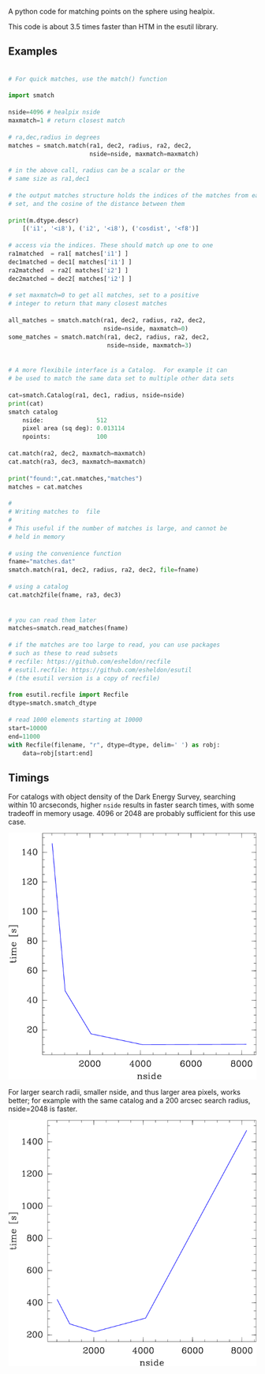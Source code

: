 A python code for matching points on the sphere using healpix.

This code is about 3.5 times faster than HTM in the esutil library.

Examples
--------

```python

# For quick matches, use the match() function

import smatch

nside=4096 # healpix nside
maxmatch=1 # return closest match

# ra,dec,radius in degrees
matches = smatch.match(ra1, dec2, radius, ra2, dec2,
                       nside=nside, maxmatch=maxmatch)

# in the above call, radius can be a scalar or the
# same size as ra1,dec1

# the output matches structure holds the indices of the matches from each data
# set, and the cosine of the distance between them

print(m.dtype.descr)
    [('i1', '<i8'), ('i2', '<i8'), ('cosdist', '<f8')]

# access via the indices. These should match up one to one
ra1matched  = ra1[ matches['i1'] ]
dec1matched = dec1[ matches['i1'] ]
ra2matched  = ra2[ matches['i2'] ]
dec2matched = dec2[ matches['i2'] ]

# set maxmatch=0 to get all matches, set to a positive
# integer to return that many closest matches

all_matches = smatch.match(ra1, dec2, radius, ra2, dec2,
                           nside=nside, maxmatch=0)
some_matches = smatch.match(ra1, dec2, radius, ra2, dec2,
                            nside=nside, maxmatch=3)


# A more flexibile interface is a Catalog.  For example it can
# be used to match the same data set to multiple other data sets

cat=smatch.Catalog(ra1, dec1, radius, nside=nside)
print(cat)
smatch catalog
    nside:               512
    pixel area (sq deg): 0.013114
    npoints:             100

cat.match(ra2, dec2, maxmatch=maxmatch)
cat.match(ra3, dec3, maxmatch=maxmatch)

print("found:",cat.nmatches,"matches")
matches = cat.matches

#
# Writing matches to  file
# 
# This useful if the number of matches is large, and cannot be
# held in memory

# using the convenience function
fname="matches.dat"
smatch.match(ra1, dec2, radius, ra2, dec2, file=fname)

# using a catalog
cat.match2file(fname, ra3, dec3)


# you can read them later
matches=smatch.read_matches(fname)

# if the matches are too large to read, you can use packages
# such as these to read subsets
# recfile: https://github.com/esheldon/recfile
# esutil.recfile: https://github.com/esheldon/esutil
# (the esutil version is a copy of recfile)

from esutil.recfile import Recfile
dtype=smatch.smatch_dtype

# read 1000 elements starting at 10000
start=10000
end=11000
with Recfile(filename, "r", dtype=dtype, delim=' ') as robj:
    data=robj[start:end]
```

Timings
--------

For catalogs with object density of the Dark Energy Survey, searching within 10
arcseconds, higher `nside` results in faster search times, with some tradeoff
in memory usage.  4096 or 2048 are probably sufficient for this use case.

![Timings vs nside](data/smatch-times.png?raw=true "Timings vs Nside for DES catalogs")

For larger search radii, smaller nside, and thus larger area pixels, works
better; for example with the same catalog and a 200 arcsec search radius,
nside=2048 is faster.

![Timings vs nside](data/smatch-times-200.png?raw=true "Timings vs Nside for DES catalogs")
